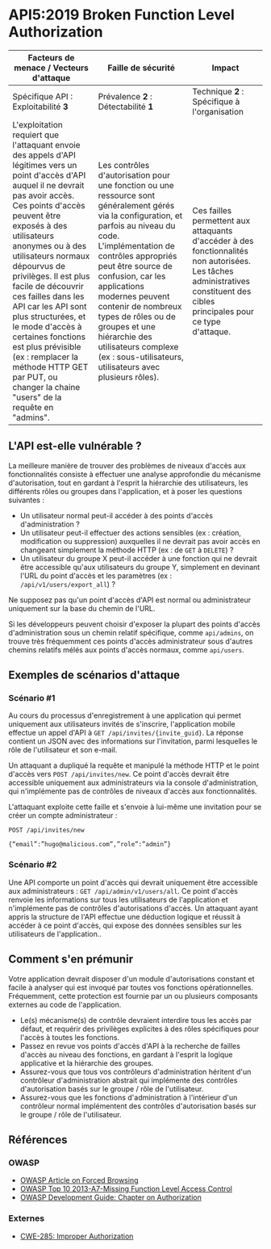 API5:2019 Broken Function Level Authorization
=============================================

| Facteurs de menace / Vecteurs d'attaque | Faille de sécurité | Impact |
| - | - | - |
| Spécifique API : Exploitabilité **3** | Prévalence **2** : Détectabilité **1** | Technique **2** : Spécifique à l'organisation |
| L'exploitation requiert que l'attaquant envoie des appels d'API légitimes vers un point d'accès d'API auquel il ne devrait pas avoir accès. Ces points d'accès peuvent être exposés à des utilisateurs anonymes ou à des utilisateurs normaux dépourvus de privilèges. Il est plus facile de découvrir ces failles dans les API car les API sont plus structurées, et le mode d'accès à certaines fonctions est plus prévisible (ex : remplacer la méthode HTTP GET par PUT, ou changer la chaine "users" de la requête en "admins". | Les contrôles d'autorisation pour une fonction ou une ressource sont généralement gérés via la configuration, et parfois au niveau du code. L'implémentation de contrôles appropriés peut être source de confusion, car les applications modernes peuvent contenir de nombreux types de rôles ou de groupes et une hiérarchie des utilisateurs complexe (ex : sous-utilisateurs, utilisateurs avec plusieurs rôles). | Ces failles permettent aux attaquants d'accéder à des fonctionnalités non autorisées. Les tâches administratives constituent des cibles principales pour ce type d'attaque. |

## L'API est-elle vulnérable ?

La meilleure manière de trouver des problèmes de niveaux d'accès aux fonctionnalités consiste à effectuer une analyse approfondie du mécanisme d'autorisation, tout en gardant à l'esprit la hiérarchie des utilisateurs, les différents rôles ou groupes dans l'application, et à poser les questions suivantes :

* Un utilisateur normal peut-il accéder à des points d'accès d'administration ?
* Un utilisateur peut-il effectuer des actions sensibles (ex : création,
  modification ou suppression) auxquelles il ne devrait pas avoir accès en
  changeant simplement la méthode HTTP (ex : de `GET` à `DELETE`) ?
* Un utilisateur du groupe X peut-il accéder à une fonction qui ne devrait être
  accessible qu'aux utilisateurs du groupe Y, simplement en devinant l'URL du
  point d'accès et les paramètres (ex : `/api/v1/users/export_all`) ?

Ne supposez pas qu'un point d'accès d'API est normal ou administrateur
uniquement sur la base du chemin de l'URL.

Si les développeurs peuvent choisir d'exposer la plupart des points d'accès
d'administration sous un chemin relatif spécifique, comme `api/admins`, on
trouve très fréquemment ces points d'accès administrateur sous d'autres chemins
relatifs mélés aux points d'accès normaux, comme `api/users`.

## Exemples de scénarios d'attaque

### Scénario #1

Au cours du processus d'enregistrement à une application qui permet uniquement
aux utilisateurs invités de s'inscrire, l'application mobile effectue un appel
d'API à `GET /api/invites/{invite_guid}`. La réponse contient un JSON avec des
informations sur l'invitation, parmi lesquelles le rôle de l'utilisateur et son
e-mail.

Un attaquant a dupliqué la requête et manipulé la méthode HTTP et le point
d'accès vers `POST /api/invites/new`. Ce point d'accès devrait être accessible
uniquement aux administrateurs via la console d'administration, qui
n'implémente pas de contrôles de niveaux d'accès aux fonctionnalités.

L'attaquant exploite cette faille et s'envoie à lui-même une invitation pour se
créer un compte administrateur :

```
POST /api/invites/new

{“email”:”hugo@malicious.com”,”role”:”admin”}
```

### Scénario #2

Une API comporte un point d'accès qui devrait uniquement être accessible aux
administrateurs : `GET /api/admin/v1/users/all`. Ce point d'accès renvoie les
informations sur tous les utilisateurs de l'application et n'implémente pas de
contrôles d'autorisations d'accès. Un attaquant ayant appris la
structure de l'API effectue une déduction logique et réussit à accéder à ce
point d'accès, qui expose des données sensibles sur les utilisateurs de
l'application..

## Comment s'en prémunir

Votre application devrait disposer d'un module d'autorisations constant et
facile à analyser qui est invoqué par toutes vos fonctions opérationnelles.
Fréquemment, cette protection est fournie par un ou plusieurs composants
externes au code de l'application.

* Le(s) mécanisme(s) de contrôle devraient interdire tous les accès par défaut,
  et requérir des privilèges explicites à des rôles spécifiques pour l'accès à
  toutes les fonctions.
* Passez en revue vos points d'accès d'API à la recherche de failles d'accès au
  niveau des fonctions, en gardant à l'esprit la logique applicative et la
  hiérarchie des groupes.
* Assurez-vous que tous vos contrôleurs d'administration héritent d'un
  contrôleur d'administration abstrait qui implémente des contrôles
  d'autorisation basés sur le groupe / rôle de l'utilisateur.
* Assurez-vous que les fonctions d'administration à l'intérieur d'un contrôleur
  normal implémentent des contrôles d'autorisation basés sur le groupe / rôle
  de l'utilisateur.

## Références

### OWASP

* [OWASP Article on Forced Browsing][1]
* [OWASP Top 10 2013-A7-Missing Function Level Access Control][2]
* [OWASP Development Guide: Chapter on Authorization][3]

### Externes

* [CWE-285: Improper Authorization][4]

[1]: https://www.owasp.org/index.php/Forced_browsing
[2]: https://www.owasp.org/index.php/Top_10_2013-A7-Missing_Function_Level_Access_Control
[3]: https://www.owasp.org/index.php/Category:Access_Control
[4]: https://cwe.mitre.org/data/definitions/285.html
